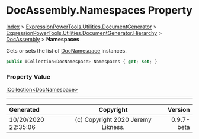 ﻿# DocAssembly.Namespaces Property

[Index](../index.md) > [ExpressionPowerTools.Utilities.DocumentGenerator](ExpressionPowerTools.Utilities.DocumentGenerator.a.md) > [ExpressionPowerTools.Utilities.DocumentGenerator.Hierarchy](ExpressionPowerTools.Utilities.DocumentGenerator.Hierarchy.n.md) > [DocAssembly](ExpressionPowerTools.Utilities.DocumentGenerator.Hierarchy.DocAssembly.cs.md) > **Namespaces**

Gets or sets the list of [DocNamespace](ExpressionPowerTools.Utilities.DocumentGenerator.Hierarchy.DocNamespace.cs.md) instances.

```csharp
public ICollection<DocNamespace> Namespaces { get; set; }
```

### Property Value

 [ICollection&lt;DocNamespace>](https://docs.microsoft.com/dotnet/api/system.collections.generic.icollection-1) 


---

| Generated | Copyright | Version |
| :-- | :-: | --: |
| 10/20/2020 22:35:06 | (c) Copyright 2020 Jeremy Likness. | 0.9.7-beta |
